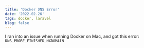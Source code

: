 ```yaml
---
title: 'Docker DNS Error'
date: '2022-02-26'
tags: docker, laravel
blog: false
---
```

I ran into an issue when running Docker on Mac, and got this error: `DNS_PROBE_FINISHED_NXDOMAIN`